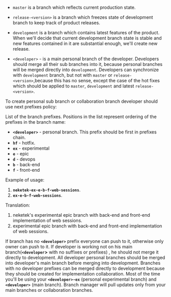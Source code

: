  - ``master`` is a branch which reflects current production state.

- ``release-<version>`` is a branch which freezes state of development  branch to keep track of product releases.

- ``development`` is a branch which contains latest features of the product. When we'll decide that current development branch state is stable and new features contained in it are substantial enough, we'll create new release.

- ``<developer>`` - is a main personal branch of the developer. Developers should merge all their sub branches into it, because personal branches will be merged directly into ``development``. Developers can synchronize with ``development`` branch, but not with ``master`` or ``release-<version>``,because this has no sense, except the case of the hot fixes which should be applied to ```master```, ```development``` and latest ``release-<version>``.


To create personal sub branch or collaboration branch developer should use next prefixes policy:

List of the branch prefixes. Positions in the list represent ordering of the prefixes in the branch name:
- **`<developer>`** - personal branch. This prefix should be first in prefixes chain.
- **`hf`** - hotfix.
- **`ex`** - experimental
- **`e`** - epic
- **`d`** - devops
- **`b`** - back-end
- **`f`** - front-end

Example of usage:
1. **`neketek-ex-e-b-f-web-sessions`**.
2. **`ex-e-b-f-web-sessions`**.

Translation:
1. neketek's experimental epic branch with back-end and front-end implementation of web sessions.
2. experimental epic branch with back-end and front-end implementation of web sessions.

If branch has no **`<developer>`** prefix everyone can push to it, otherwise only owner can push to it.
If developer is working not on his main branch(**`<developer`>** with no suffixes or prefixes) , he should not merge it directly to development.  All developer personal branches should be merged into developer's main branch before merging into development.  Branches with no developer prefixes can be merged directly to development because they should be created for implementation collaboration.  Most of the time you'll be using your **`<developer>-ex`** (personal experimental branch) and **`<developer>`** (main branch).  Branch manager will pull updates only from your main branches or collaboration branches.  
